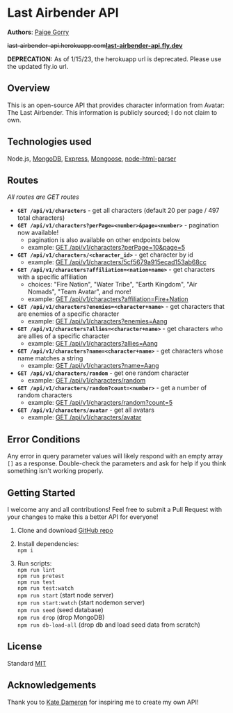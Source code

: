# Last Airbender API

**Authors**: [Paige Gorry](https://github.com/paigeegorry)

<s>last-airbender-api.herokuapp.com</s>**[last-airbender-api.fly.dev](https://last-airbender-api.fly.dev/)**

**DEPRECATION:** As of 1/15/23, the herokuapp url is deprecated. Please use the updated fly.io url.

## Overview
This is an open-source API that provides character information from Avatar: The Last Airbender. This information is publicly sourced; I do not claim to own.

## Technologies used
Node.js, [MongoDB](https://www.mongodb.com/what-is-mongodb), [Express](https://www.npmjs.com/package/express), [Mongoose](https://www.npmjs.com/package/mongoose), [node-html-parser](https://www.npmjs.com/package/node-html-parser)

## Routes
_All routes are GET routes_
* **`GET /api/v1/characters`** - get all characters (default 20 per page / 497 total characters)
* **`GET /api/v1/characters?perPage=<number>&page=<number>`** - pagination now available!
  * pagination is also available on other endpoints below
  * example: [GET /api/v1/characters?perPage=10&page=5](https://last-airbender-api.herokuapp.com/api/v1/characters?perPage=10&page=5)
* **`GET /api/v1/characters/<character_id>`** - get character by id
  * example: [GET /api/v1/characters/5cf5679a915ecad153ab68cc](https://last-airbender-api.herokuapp.com/api/v1/characters/5cf5679a915ecad153ab68cc)
* **`GET /api/v1/characters?affiliation=<nation+name>`** - get characters with a specific affiliation
  * choices: "Fire Nation", "Water Tribe", "Earth Kingdom", "Air Nomads", "Team Avatar", and more!
  * example: [GET /api/v1/characters?affiliation=Fire+Nation](https://last-airbender-api.herokuapp.com/api/v1/characters?affiliation=Fire+Nation)
* **`GET /api/v1/characters?enemies=<character+name>`** - get characters that are enemies of a specific character
  * example: [GET /api/v1/characters?enemies=Aang](https://last-airbender-api.herokuapp.com/api/v1/characters?enemies=Aang)
* **`GET /api/v1/characters?allies=<character+name>`** - get characters who are allies of a specific character
  * example: [GET /api/v1/characters?allies=Aang](https://last-airbender-api.herokuapp.com/api/v1/characters?allies=Aang)
* **`GET /api/v1/characters?name=<character+name>`** - get characters whose name matches a string
  * example: [GET /api/v1/characters?name=Aang](https://last-airbender-api.herokuapp.com/api/v1/characters?name=Aang)
* **`GET /api/v1/characters/random`** - get one random character
  * example: [GET /api/v1/characters/random](https://last-airbender-api.herokuapp.com/api/v1/characters/random)
* **`GET /api/v1/characters/random?count=<number>`** - get a number of random characters
  * example: [GET /api/v1/characters/random?count=5](https://last-airbender-api.herokuapp.com/api/v1/characters/random?count=5)
* **`GET /api/v1/characters/avatar`** - get all avatars
  * example: [GET /api/v1/characters/avatar](https://last-airbender-api.herokuapp.com/api/v1/characters/avatar)

## Error Conditions

Any error in query parameter values will likely respond with an empty array `[]` as a response. Double-check the parameters and ask for help if you think something isn't working properly.


## Getting Started
I welcome any and all contributions! Feel free to submit a Pull Request with your changes to make this a better API for everyone!

1. Clone and download [GitHub repo](https://github.com/paigeegorry/last-airbender-api)
1. Install dependencies:\
`npm i`

3. Run scripts:\
`npm run lint`\
`npm run pretest`\
`npm run test`\
`npm run test:watch`\
`npm run start` (start node server)\
`npm run start:watch` (start nodemon server)\
`npm run seed` (seed database)\
`npm run drop` (drop MongoDB)\
`npm run db-load-all` (drop db and load seed data from scratch)

## License
Standard [MIT](/LICENSE.md)

## Acknowledgements
Thank you to [Kate Dameron](https://github.com/Katedam) for inspiring me to create my own API!
